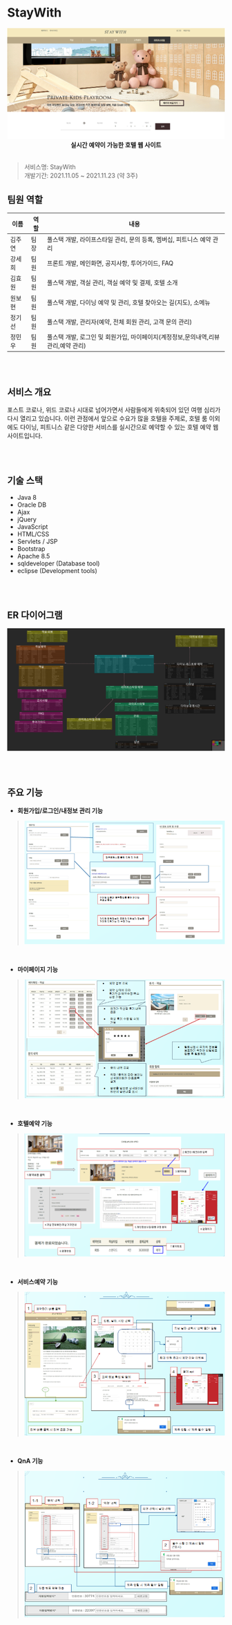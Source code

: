 # StayWith
<div>
<p align="center">
  <img width="800px;" src="./image/main.png" />
  <br/><b>실시간 예약이 가능한 호텔 웹 사이트</b>
<br/>  
<br/> 
</p>    
</div>

> 서비스명: StayWith       
> 개발기간: 2021.11.05 ~ 2021.11.23 (약 3주)   

## 팀원 역할   
| 이름   | 역할 | 내용                        |
| ------ | ---- | --------------------------- |
| 김주연 | 팀장 | 풀스택 개발, 라이프스타일 관리, 문의 등록, 멤버십, 피트니스 예약 관리 |
| 강세희 | 팀원 | 프론트 개발, 메인화면, 공지사항, 투어가이드, FAQ |
| 김효원 | 팀원 | 풀스택 개발, 객실 관리, 객실 예약 및 결제, 호텔 소개 |
| 원보현 | 팀원 | 풀스택 개발, 다이닝 예약 및 관리, 호텔 찾아오는 길(지도), 소메뉴 |
| 정기선 | 팀원 | 풀스택 개발, 관리자(예약, 전체 회원 관리, 고객 문의 관리) |
| 정민우 | 팀원 | 풀스택 개발, 로그인 및 회원가입, 마이페이지(계정정보,문의내역,리뷰관리,예약 관리) |

<br/>  
<br/>    

## 서비스 개요      
포스트 코로나, 위드 코로나 시대로 넘어가면서 사람들에게 위축되어 있던 여행 심리가 다시 열리고 있습니다. 이런 관점에서 앞으로 수요가 많을 호텔을 주제로, 호텔 룸 이외에도 다이닝, 피트니스 같은 다양한 서비스를 실시간으로 예약할 수 있는 호텔 예약 웹 사이트입니다.

<br/>  
<br/> 

## 기술 스택

- Java 8
- Oracle DB
- Ajax
- jQuery
- JavaScript
- HTML/CSS
- Servlets / JSP
- Bootstrap
- Apache 8.5
- sqldeveloper (Database tool)
- eclipse (Development tools)

<br/>  
<br/>

## ER 다이어그램      
![stayWith_db](./image/ERD.png)

<br/>  
<br/> 

## 주요 기능

* **회원가입/로그인/내정보 관리 기능** 
> ![슬라이드1](./image/loginAndMyInfo.png)

<br/>

* **마이페이지 기능** 
> ![슬라이드1](./image/mypage.png)

<br/>

* **호텔예약 기능** 
> ![슬라이드1](./image/hotelRe.png)

<br/>

* **서비스예약 기능** 
> ![슬라이드1](./image/serviceRe.png)

<br/>

* **QnA 기능** 
> ![슬라이드1](./image/qna.png)

<br/>
<br/>
